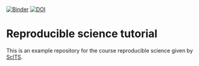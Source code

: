 [![Binder](https://mybinder.org/badge_logo.svg)](https://mybinder.org/v2/gh/guiwitz/reproducible_science/master?urlpath=voila)
[![DOI](https://zenodo.org/badge/206738139.svg)](https://zenodo.org/badge/latestdoi/206738139)

# Reproducible science tutorial

This is an example repository for the course reproducible science given by [ScITS](http://www.scits.unibe.ch/).
